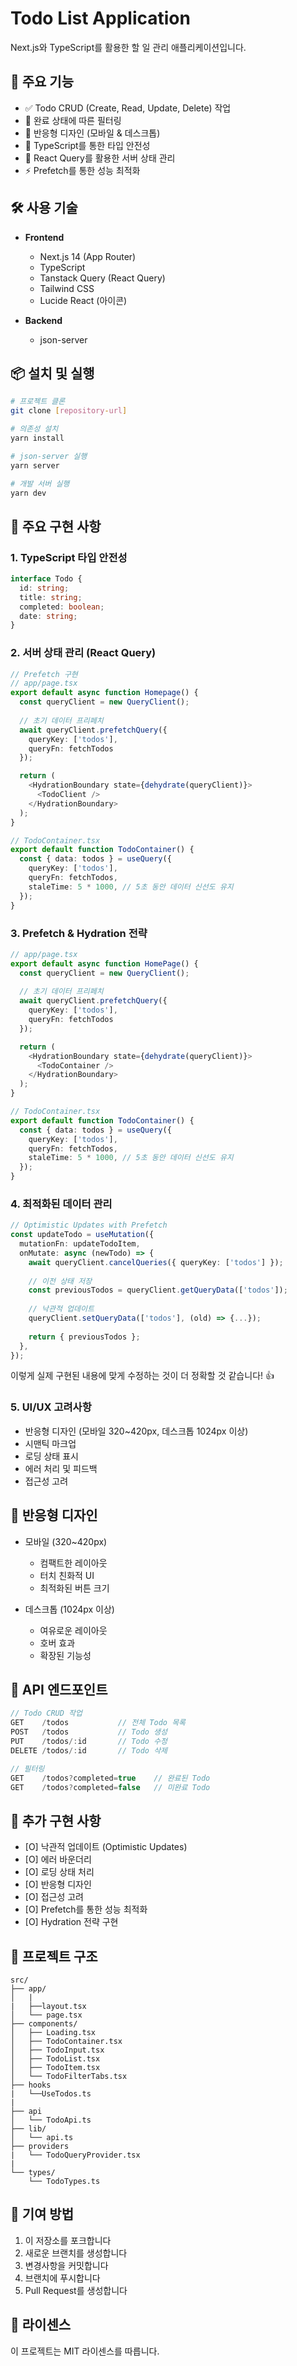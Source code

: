 # Todo List Application

Next.js와 TypeScript를 활용한 할 일 관리 애플리케이션입니다.

## 🚀 주요 기능

- ✅ Todo CRUD (Create, Read, Update, Delete) 작업
- 🔄 완료 상태에 따른 필터링
- 📱 반응형 디자인 (모바일 & 데스크톱)
- 🎯 TypeScript를 통한 타입 안전성
- 🔄 React Query를 활용한 서버 상태 관리
- ⚡ Prefetch를 통한 성능 최적화

## 🛠 사용 기술

- **Frontend**
  - Next.js 14 (App Router)
  - TypeScript
  - Tanstack Query (React Query)
  - Tailwind CSS
  - Lucide React (아이콘)

- **Backend**
  - json-server

## 📦 설치 및 실행

```bash
# 프로젝트 클론
git clone [repository-url]

# 의존성 설치
yarn install

# json-server 실행
yarn server

# 개발 서버 실행
yarn dev
```

## 🌟 주요 구현 사항

### 1. TypeScript 타입 안전성
```typescript
interface Todo {
  id: string;
  title: string;
  completed: boolean;
  date: string;
}
```

### 2. 서버 상태 관리 (React Query)
```typescript
// Prefetch 구현
// app/page.tsx
export default async function Homepage() {
  const queryClient = new QueryClient();
  
  // 초기 데이터 프리페치
  await queryClient.prefetchQuery({
    queryKey: ['todos'],
    queryFn: fetchTodos
  });

  return (
    <HydrationBoundary state={dehydrate(queryClient)}>
      <TodoClient />
    </HydrationBoundary>
  );
}

// TodoContainer.tsx
export default function TodoContainer() {
  const { data: todos } = useQuery({
    queryKey: ['todos'],
    queryFn: fetchTodos,
    staleTime: 5 * 1000, // 5초 동안 데이터 신선도 유지
  });
}
```

### 3. Prefetch & Hydration 전략
```typescript
// app/page.tsx
export default async function HomePage() {
  const queryClient = new QueryClient();
  
  // 초기 데이터 프리페치
  await queryClient.prefetchQuery({
    queryKey: ['todos'],
    queryFn: fetchTodos
  });

  return (
    <HydrationBoundary state={dehydrate(queryClient)}>
      <TodoContainer />
    </HydrationBoundary>
  );
}

// TodoContainer.tsx
export default function TodoContainer() {
  const { data: todos } = useQuery({
    queryKey: ['todos'],
    queryFn: fetchTodos,
    staleTime: 5 * 1000, // 5초 동안 데이터 신선도 유지
  });
}
```

### 4. 최적화된 데이터 관리
```typescript
// Optimistic Updates with Prefetch
const updateTodo = useMutation({
  mutationFn: updateTodoItem,
  onMutate: async (newTodo) => {
    await queryClient.cancelQueries({ queryKey: ['todos'] });
    
    // 이전 상태 저장
    const previousTodos = queryClient.getQueryData(['todos']);
    
    // 낙관적 업데이트
    queryClient.setQueryData(['todos'], (old) => {...});
    
    return { previousTodos };
  },
});
```

이렇게 실제 구현된 내용에 맞게 수정하는 것이 더 정확할 것 같습니다! 👍

### 5. UI/UX 고려사항
- 반응형 디자인 (모바일 320~420px, 데스크톱 1024px 이상)
- 시맨틱 마크업
- 로딩 상태 표시
- 에러 처리 및 피드백
- 접근성 고려

## 📱 반응형 디자인

- 모바일 (320~420px)
  - 컴팩트한 레이아웃
  - 터치 친화적 UI
  - 최적화된 버튼 크기

- 데스크톱 (1024px 이상)
  - 여유로운 레이아웃
  - 호버 효과
  - 확장된 기능성

## 🔄 API 엔드포인트

```typescript
// Todo CRUD 작업
GET    /todos           // 전체 Todo 목록
POST   /todos           // Todo 생성
PUT    /todos/:id       // Todo 수정
DELETE /todos/:id       // Todo 삭제

// 필터링
GET    /todos?completed=true    // 완료된 Todo
GET    /todos?completed=false   // 미완료 Todo
```

## 🎯 추가 구현 사항

- [O] 낙관적 업데이트 (Optimistic Updates)
- [O] 에러 바운더리
- [O] 로딩 상태 처리
- [O] 반응형 디자인
- [O] 접근성 고려
- [O] Prefetch를 통한 성능 최적화
- [O] Hydration 전략 구현

## 📝 프로젝트 구조

```
src/
├── app/
│   | 
|   ├──layout.tsx
│   └── page.tsx
├── components/
│   ├── Loading.tsx
│   ├── TodoContainer.tsx
│   ├── TodoInput.tsx
│   ├── TodoList.tsx
│   ├── TodoItem.tsx
│   └── TodoFilterTabs.tsx
├── hooks
|   └──UseTodos.ts
|
├── api
│   └── TodoApi.ts
├── lib/
│   └── api.ts
├── providers
|   └── TodoQueryProvider.tsx
| 
└── types/
    └── TodoTypes.ts
```

## 🤝 기여 방법

1. 이 저장소를 포크합니다
2. 새로운 브랜치를 생성합니다
3. 변경사항을 커밋합니다
4. 브랜치에 푸시합니다
5. Pull Request를 생성합니다

## 📜 라이센스

이 프로젝트는 MIT 라이센스를 따릅니다.
